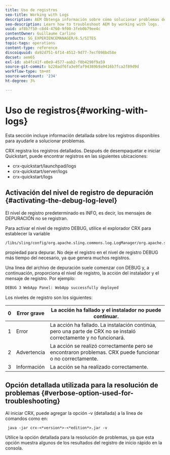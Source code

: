 ```yaml
---
title: Uso de registros
seo-title: Working with Logs
description: AEM Obtenga información sobre cómo solucionar problemas de los registros de trabajo de la aplicación de.
seo-description: Learn how to troubleshoot AEM by working with logs.
uuid: af8b7f50-c8d4-4760-9f00-3feb0b79ee4c
contentOwner: Guillaume Carlino
products: SG_EXPERIENCEMANAGER/6.5/SITES
topic-tags: operations
content-type: reference
discoiquuid: da92d751-6f14-4512-9d77-7ecf098bd58e
docset: aem65
exl-id: ab4fc41f-e0e9-4577-aab2-f0b4298f9a59
source-git-commit: b220adf6fa3e9faf94389b9a9416b7fca2f89d9d
workflow-type: tm+mt
source-wordcount: '234'
ht-degree: 3%

---
```


# Uso de registros{#working-with-logs}

Esta sección incluye información detallada sobre los registros disponibles para ayudarle a solucionar problemas.

CRX registra los registros detallados. Después de desempaquetar e iniciar Quickstart, puede encontrar registros en las siguientes ubicaciones:

* crx-quickstart/launchpad/logs
* crx-quickstart/server/logs
* crx-quickstart/logs

## Activación del nivel de registro de depuración {#activating-the-debug-log-level}

El nivel de registro predeterminado es INFO, es decir, los mensajes de DEPURACIÓN no se registran.

Para activar el nivel de registro DEBUG, utilice el explorador CRX para establecer la variable

```xml
/libs/sling/config/org.apache.sling.commons.log.LogManager/org.apache.sling.commons.log.level
```

propiedad para depurar. No deje el registro en el nivel de registro DEBUG más tiempo del necesario, ya que genera muchos registros.

Una línea del archivo de depuración suele comenzar con DEBUG y, a continuación, proporciona el nivel de registro, la acción del instalador y el mensaje de registro. Por ejemplo:

```xml
DEBUG 3 WebApp Panel: WebApp successfully deployed
```

Los niveles de registro son los siguientes:

| 0 | Error grave | La acción ha fallado y el instalador no puede continuar. |
|---|---|---|
| 1 | Error | La acción ha fallado. La instalación continúa, pero una parte de CRX no se instaló correctamente y no funcionará. |
| 2 | Advertencia | La acción se realizó correctamente pero se encontraron problemas. CRX puede funcionar o no correctamente. |
| 3 | Información | La acción se ha realizado correctamente. |

## Opción detallada utilizada para la resolución de problemas {#verbose-option-used-for-troubleshooting}

Al iniciar CRX, puede agregar la opción -v (detallada) a la línea de comandos como en:

` java -jar crx-<*version*>-<*edition*>.jar -v`

Utilice la opción detallada para la resolución de problemas, ya que esta opción muestra algunos de los resultados del registro de inicio rápido en la consola.
